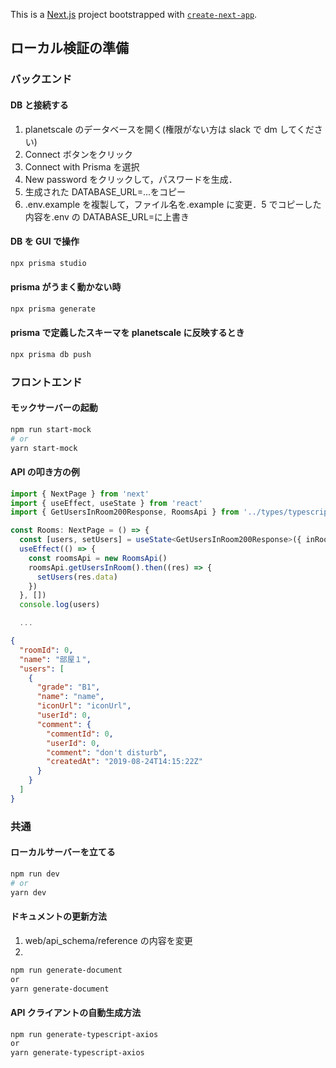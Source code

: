 This is a [Next.js](https://nextjs.org/) project bootstrapped with [`create-next-app`](https://github.com/vercel/next.js/tree/canary/packages/create-next-app).

## ローカル検証の準備

### バックエンド

#### DB と接続する

1. planetscale のデータベースを開く(権限がない方は slack で dm してください)
2. Connect ボタンをクリック
3. Connect with Prisma を選択
4. New password をクリックして，パスワードを生成．
5. 生成された DATABASE_URL=...をコピー
6. .env.example を複製して，ファイル名を.example に変更．5 でコピーした内容を.env の DATABASE_URL=に上書き

#### DB を GUI で操作

```bash
npx prisma studio
```

#### prisma がうまく動かない時

```bash
npx prisma generate
```

#### prisma で定義したスキーマを planetscale に反映するとき

```bash
npx prisma db push
```

### フロントエンド

#### モックサーバーの起動

```bash
npm run start-mock
# or
yarn start-mock
```

#### API の叩き方の例

```typescript
import { NextPage } from 'next'
import { useEffect, useState } from 'react'
import { GetUsersInRoom200Response, RoomsApi } from '../types/typescript-axios'

const Rooms: NextPage = () => {
  const [users, setUsers] = useState<GetUsersInRoom200Response>({ inRoom: [], outRoom: [] })
  useEffect(() => {
    const roomsApi = new RoomsApi()
    roomsApi.getUsersInRoom().then((res) => {
      setUsers(res.data)
    })
  }, [])
  console.log(users)

  ...

```

```json
{
  "roomId": 0,
  "name": "部屋１",
  "users": [
    {
      "grade": "B1",
      "name": "name",
      "iconUrl": "iconUrl",
      "userId": 0,
      "comment": {
        "commentId": 0,
        "userId": 0,
        "comment": "don't disturb",
        "createdAt": "2019-08-24T14:15:22Z"
      }
    }
  ]
}
```

### 共通

#### ローカルサーバーを立てる

```bash
npm run dev
# or
yarn dev
```

#### ドキュメントの更新方法

1. web/api_schema/reference の内容を変更
2.

```bash
npm run generate-document
or
yarn generate-document
```

#### API クライアントの自動生成方法

```bash
npm run generate-typescript-axios
or
yarn generate-typescript-axios
```
